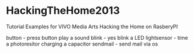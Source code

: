 HackingTheHome2013
==================

Tutorial Examples for VIVO Media Arts Hacking the Home on RasberyPI 


button		- press button play a sound
blink		- yes blink a LED
lightsensor	- time a photoresitor charging a capacitor
sendmail	- send mail via os
